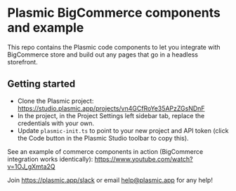 # Plasmic BigCommerce components and example

This repo contains the Plasmic code components to let you integrate with BigCommerce store and build out any pages that go in a headless storefront.

## Getting started

- Clone the Plasmic project: https://studio.plasmic.app/projects/vn4GCfRoYe35APzZGsNDnF
- In the project, in the Project Settings left sidebar tab, replace the credentials with your own.
- Update `plasmic-init.ts` to point to your new project and API token (click the Code button in the Plasmic Studio toolbar to copy this).

See an example of commerce components in action (BigCommerce integration works identically): https://www.youtube.com/watch?v=1OJ_gXmta2Q

Join https://plasmic.app/slack or email help@plasmic.app for any help!
